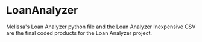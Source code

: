 # LoanAnalyzer
Melissa's Loan Analyzer python file and the Loan Analyzer Inexpensive CSV are the final coded products for the Loan Analyzer project.
